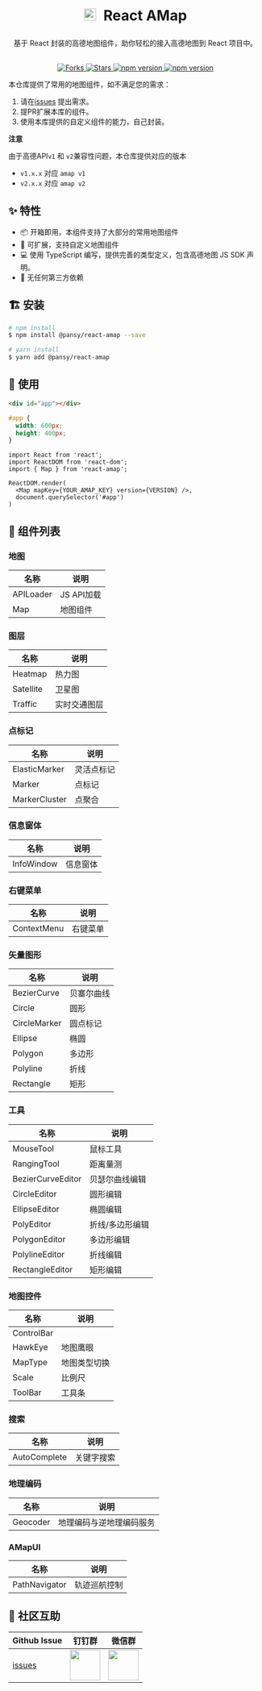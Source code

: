 <h1 align="center" style="line-height: 50px; height: 50px">
  <img height="24" src="https://cdn.jsdelivr.net/gh/wangxingkang/pictures@latest/imgs/amap-logo.svg" />
  <span style="padding-left: 8px">React AMap<span>
</h1>

<div align="center">
  基于 React 封装的高德地图组件，助你轻松的接入高德地图到 React 项目中。
</div>

<br />
<p align="center">
  <a href="https://github.com/pansyjs/react-amap/network">
    <img src="https://img.shields.io/github/forks/pansyjs/react-amap.svg" alt="Forks">
  </a>
  <a href="https://github.com/pansyjs/react-amap/stargazers">
    <img src="https://img.shields.io/github/stars/pansyjs/react-amap.svg" alt="Stars">
  </a>
  <a href="https://www.npmjs.com/package/@pansy/react-amap">
    <img src="https://img.shields.io/npm/v/@pansy/react-amap.svg" alt="npm version">
  </a>
  <a href="https://packagephobia.com/result?p=@pansy/react-amap">
    <img src="https://packagephobia.com/badge?p=@pansy/react-amap" alt="npm version">
  </a>
</p>

本仓库提供了常用的地图组件，如不满足您的需求：

1. 请在[issues](https://github.com/pansyjs/react-amap/issues) 提出需求。
2. 提PR扩展本库的组件。
3. 使用本库提供的自定义组件的能力，自己封装。

**注意**

由于高德API`v1` 和 `v2`兼容性问题，本仓库提供对应的版本

- `v1.x.x` 对应 `amap v1`
- `v2.x.x` 对应 `amap v2` 

## ✨ 特性

- 📦 开箱即用，本组件支持了大部分的常用地图组件
- 🎉 可扩展，支持自定义地图组件
- 💻 使用 TypeScript 编写，提供完善的类型定义，包含高德地图 JS SDK 声明。
- 💝 无任何第三方依赖

## 🏗 安装

```sh
# npm install
$ npm install @pansy/react-amap --save

# yarn install
$ yarn add @pansy/react-amap
```

## 🔨 使用

```html
<div id="app"></div>
```

```css
#app {
  width: 600px;
  height: 400px;
}
```

```tsx | pure
import React from 'react';
import ReactDOM from 'react-dom';
import { Map } from 'react-amap';

ReactDOM.render(
  <Map mapKey={YOUR_AMAP_KEY} version={VERSION} />,
  document.querySelector('#app')
)
```

## 🎉 组件列表

### 地图

|名称|说明|
|--|--|
|APILoader|JS API加载|
|Map|地图组件|

### 图层

|名称|说明|
|--|--|
|Heatmap|热力图|
|Satellite|卫星图|
|Traffic|实时交通图层|

### 点标记

|名称|说明|
|--|--|
|ElasticMarker|灵活点标记|
|Marker|点标记|
|MarkerCluster|点聚合|

### 信息窗体

|名称|说明|
|--|--|
|InfoWindow|信息窗体|

### 右键菜单

|名称|说明|
|--|--|
|ContextMenu|右键菜单|

### 矢量图形

|名称|说明|
|--|--|
|BezierCurve|贝塞尔曲线|
|Circle|圆形|
|CircleMarker|圆点标记|
|Ellipse|椭圆|
|Polygon|多边形|
|Polyline|折线|
|Rectangle|矩形|

### 工具

|名称|说明|
|--|--|
|MouseTool|鼠标工具|
|RangingTool|距离量测|
|BezierCurveEditor|贝瑟尔曲线编辑|
|CircleEditor|圆形编辑|
|EllipseEditor|椭圆编辑|
|PolyEditor|折线/多边形编辑|
|PolygonEditor|多边形编辑|
|PolylineEditor|折线编辑|
|RectangleEditor|矩形编辑|

### 地图控件

|名称|说明|
|--|--|
|ControlBar||
|HawkEye|地图鹰眼|
|MapType|地图类型切换|
|Scale|比例尺|
|ToolBar|工具条|

### 搜索

|名称|说明|
|--|--|
|AutoComplete|关键字搜索|

### 地理编码

|名称|说明|
|--|--|
|Geocoder|地理编码与逆地理编码服务|

### AMapUI

|名称|说明|
|--|--|
|PathNavigator|轨迹巡航控制|

## 👥 社区互助

| Github Issue | 钉钉群 | 微信群 |
| --- | --- | --- |
| [issues](https://github.com/pansyjs/react-amap/issues) | <img src="https://cdn.jsdelivr.net/gh/wangxingkang/pictures@latest/imgs/alita-dingding.png" height="60" /> | <img src="https://cdn.jsdelivr.net/gh/wangxingkang/pictures@latest/imgs/alita-wx.png" height="60" /> |
